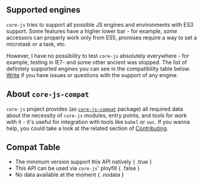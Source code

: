 ## Supported engines

`core-js` tries to support all possible JS engines and environments with ES3
support. Some features have a higher lower bar - for example, _some_ accessors
can properly work only from ES5, promises require a way to set a microtask or a
task, etc.

However, I have no possibility to test `core-js` absolutely everywhere - for
example, testing in IE7- and some other ancient was stopped. The list of
definitely supported engines you can see in the compatibility table below.
[Write](https://github.com/zloirock/core-js/issues) if you have issues or
questions with the support of any engine.

## About `core-js-compat`

`core-js` project provides (as
[`core-js-compat`](https://github.com/zloirock/core-js/tree/master/packages/core-js-compat)
package) all required data about the necessity of `core-js` modules, entry
points, and tools for work with it - it's useful for integration with tools like
`babel` or `swc`. If you wanna help, you could take a look at the related
section of [Contributing](dev/README.md#how-to-update-core-js-compat-data).

## Compat Table

- The minimum version support this API natively { .true }
- This API can be used via `core-js`' ployfill { .false }
- No data available at the moment { .nodata }
